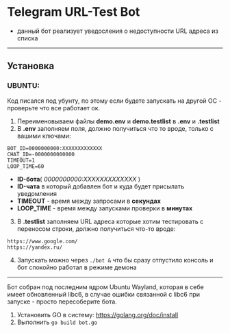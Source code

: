 # Telegram URL-Test Bot
- данный бот реализует уведосления о недоступности URL адреса из списка
------------

## Установка
### UBUNTU:
Код писался под убунту, по этому если будете запускать на другой ОС - проверьте что все работает ок.
1. Переименовываем файлы **demo.env** и **demo.testlist** в **.env** и **.testlist**
2. В **.env** заполняем поля, должно получиться что то вроде, только с вашими ключами:
```
BOT_ID=0000000000:ХХХХХХХХХХХХХ
CHAT_ID=-0000000000000
TIMEOUT=1
LOOP_TIME=60
 ```
 * **ID-бота**( _0000000000:ХХХХХХХХХХХХХ_ )
 * **ID-чата** в который добавлен бот и куда будет присылать уведомления
 * **TIMEOUT** - время между запросами в **секундах**
 * **LOOP_TIME** - время между запусками проверки в **минутах**

3. В **.testlist** заполняем URL адреса которые хотим тестировать с переносом строки, должно получиться что-то вроде:
```
https://www.google.com/
https://yandex.ru/
```
4. Запускать можно через ```./bot &``` что бы сразу отпустило консоль и бот спокойно работал в режиме демона

------------
Бот собран под последним ядром Ubuntu Wayland, которая в себе имеет обновленный libc6, в случае ошибки связанной с libc6 при запуске - просто пересоберите бота.
1. Установить GO в систему: https://golang.org/doc/install
2. Выполнить ```go build bot.go```
